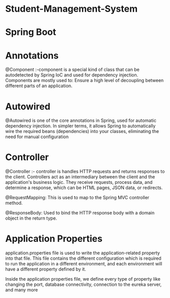 # Student-Management-System


# Spring Boot

# Annotations
@Component :-component is a special kind of class that can be autodetected by Spring IoC and used for dependency injection.
Components are mostly used to: Ensure a high level of decoupling between different parts of an application.

# Autowired

@Autowired is one of the core annotations in Spring, used for automatic dependency injection. 
In simpler terms, it allows Spring to automatically wire the required beans (dependencies) into your classes, 
eliminating the need for manual configuration

# Controller
@Controller :- controller is handles HTTP requests and returns responses to the client.
Controllers act as an intermediary between the client and the application's business logic.
They receive requests, process data, and determine a response, which can be HTML pages, JSON data, or redirects.

@RequestMapping: This is used to map to the Spring MVC controller method.

@ResponseBody: Used to bind the HTTP response body with a domain object in the return type.

# Application Properties

application.properties file is used to write the application-related property into that file. 
This file contains the different configuration which is required to run the application in a different environment,
and each environment will have a different property defined by it.

Inside the application properties file, we define every type of property like changing the port, 
database connectivity, connection to the eureka server, and many more


